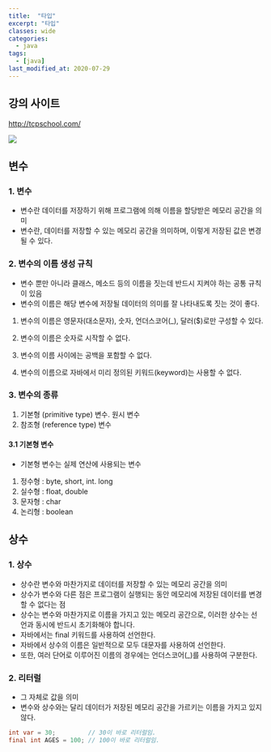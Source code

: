 ```yaml
---
title:  "타입"
excerpt: "타입"
classes: wide
categories:
  - java
tags:
  - [java]
last_modified_at: 2020-07-29
---
```




## 강의 사이트

http://tcpschool.com/

![]({{site.url}}/assets/images/java01.PNG)

## 변수



### 1. 변수

* 변수란 데이터를 저장하기 위해 프로그램에 의해 이름을 할당받은 메모리 공간을 의미
* 변수란, 데이터를 저장할 수 있는 메모리 공간을 의미하며, 이렇게 저장된 값은 변경될 수 있다.



### 2. 변수의 이름 생성 규칙

* 변수 뿐만 아니라 클래스, 메소드 등의 이름을 짓는데 반드시 지켜야 하는 공통 규칙이 있음
* 변수의 이름은 해당 변수에 저장될 데이터의 의미를 잘 나타내도록 짓는 것이 좋다.

1. 변수의 이름은 영문자(대소문자), 숫자, 언더스코어(_), 달러($)로만 구성할 수 있다.

2. 변수의 이름은 숫자로 시작할 수 없다.

3. 변수의 이름 사이에는 공백을 포함할 수 없다.

4. 변수의 이름으로 자바에서 미리 정의된 키워드(keyword)는 사용할 수 없다.



### 3. 변수의 종류

1. 기본형 (primitive type) 변수. 원시 변수
2. 참조형 (reference type) 변수



#### 3.1 기본형 변수

* 기본형 변수는 실제 연산에 사용되는 변수

1. 정수형 : byte, short, int. long
2. 실수형 : float, double
3. 문자형 : char
4. 논리형 : boolean



## 상수



### 1. 상수

* 상수란 변수와 마찬가지로 데이터를 저장할 수 있는 메모리 공간을 의미
* 상수가 변수와 다른 점은 프로그램이 실행되는 동안 메모리에 저장된 데이터를 변경할 수 없다는 점
* 상수는 변수와 마찬가지로 이름을 가지고 있는 메모리 공간으로, 이러한 상수는 선언과 동시에 반드시 초기화해야 합니다.
* 자바에서는 final 키워드를 사용하여 선언한다.
* 자바에서 상수의 이름은 일반적으로 모두 대문자를 사용하여 선언한다.
* 또한, 여러 단어로 이루어진 이름의 경우에는 언더스코어(_)를 사용하여 구분한다.



### 2. 리터럴

* 그 자체로 값을 의미
* 변수와 상수와는 달리 데이터가 저장된 메모리 공간을 가르키는 이름을 가지고 있지 않다.

```java
int var = 30;         // 30이 바로 리터럴임.
final int AGES = 100; // 100이 바로 리터럴임.
```